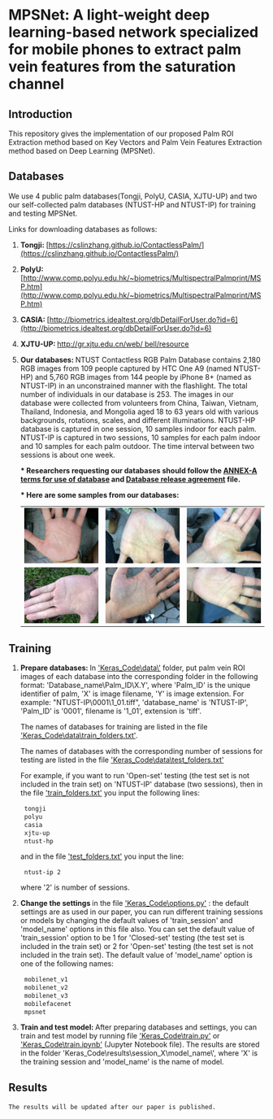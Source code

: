 # MPSNet: A light-weight deep learning-based network specialized for mobile phones to extract palm vein features from the saturation channel

## Introduction
This repository gives the implementation of our proposed Palm ROI Extraction method based on Key Vectors and Palm Vein Features Extraction method based on Deep Learning (MPSNet).
## Databases
We use 4 public palm databases(Tongji, PolyU, CASIA, XJTU-UP) and two our self-collected palm databases (NTUST-HP and NTUST-IP) for training and testing MPSNet.

Links for downloading databases as follows:

1. <strong>Tongji: </strong>[https://cslinzhang.github.io/ContactlessPalm/](https://cslinzhang.github.io/ContactlessPalm/)

2. <strong>PolyU: </strong>[http://www.comp.polyu.edu.hk/~biometrics/MultispectralPalmprint/MSP.htm](http://www.comp.polyu.edu.hk/~biometrics/MultispectralPalmprint/MSP.htm)

3. <strong>CASIA: </strong>[http://biometrics.idealtest.org/dbDetailForUser.do?id=6](http://biometrics.idealtest.org/dbDetailForUser.do?id=6)

4. <strong>XJTU-UP: </strong>[http://gr.xjtu.edu.cn/web/
bell/resource](http://gr.xjtu.edu.cn/web/bell/resource)

5. <strong>Our databases: </strong>
NTUST Contactless RGB Palm Database contains 2,180 RGB images from 109 people captured by HTC One A9 (named NTUST-HP) and 5,760 RGB images from 144 people by iPhone 8+ (named as NTUST-IP) in an unconstrained manner with the flashlight. The total number of individuals in our database is 253. The images in our database were collected from volunteers from China, Taiwan, Vietnam, Thailand, Indonesia, and Mongolia aged 18 to 63 years old with various backgrounds, rotations, scales, and different illuminations. NTUST-HP database is captured in one session, 10 samples indoor for each palm. NTUST-IP is captured in two sessions, 10 samples for each palm indoor and 10 samples for each palm outdoor. The time interval between two sessions is about one week.

    <strong>* Researchers requesting our databases should follow the [ANNEX-A terms for use of database](https://github.com/trungvdhp/mpsnet/blob/main/ANNEX_A_terms_for_use_of_database.docx) and [Database release agreement](https://github.com/trungvdhp/mpsnet/blob/main/Database_release_agreement.docx) file.</strong>

    <strong>* Here are some samples from our databases:</strong>

    <table>
        <tr>
            <td><img src="./images/ntust_hp_s4.png" alt="1" width = auto height = auto></td>
            <td><img src="./images/ntust_ip_s4.png" alt="2" width = auto height = auto></td>
            <td><img src="./images/ntust_ip_s1.png" alt="3" width = auto height = auto></td>
        </tr>
        <tr>
            <td><img src="./images/ntust_ip_s2.png" alt="1" width = auto height = auto></td>
            <td><img src="./images/ntust_ip_s3.png" alt="2" width = auto height = auto></td>
            <td><img src="./images/ntust_ip_s5.png" alt="3" width = auto height = auto></td>
        </tr>
    </table>

## Training

1. <strong>Prepare databases: </strong>
In ['Keras_Code\data\\'](https://github.com/trungvdhp/mpsnet/blob/main/Keras_Code/data/) folder, put palm vein ROI images of each database into the corresponding folder in the following format: 'Database_name\Palm_ID\X.Y', where 'Palm_ID' is the unique identifier of palm, 'X' is image filename, 'Y' is image extension. For example: "NTUST-IP\0001\1_01.tiff", 'database_name' is 'NTUST-IP', 'Palm_ID' is '0001', filename is '1_01', extension is 'tiff'.

    The names of databases for training are listed in the  file ['Keras_Code\data\train_folders.txt'](https://github.com/trungvdhp/mpsnet/blob/main/Keras_Code\data\train_folders.txt).

    The names of databases with the corresponding number of sessions for testing are listed in the  file ['Keras_Code\data\test_folders.txt'](https://github.com/trungvdhp/mpsnet/blob/main/Keras_Code\data\test_folders.txt)

    For example, if you want to run 'Open-set' testing (the test set is not included in the train set) on 'NTUST-IP' database (two sessions), then in the file ['train_folders.txt'](https://github.com/trungvdhp/mpsnet/blob/main/Keras_Code\data\train_folders.txt) you input the following lines:
        
        tongji
        polyu
        casia
        xjtu-up
        ntust-hp
    
    and in the file ['test_folders.txt'](https://github.com/trungvdhp/mpsnet/blob/main/Keras_Code\data\test_folders.txt) you input the line:

        ntust-ip 2
    
    where '2' is number of sessions.

2. <strong>Change the settings </strong>
in the file ['Keras_Code\options.py'](https://github.com/trungvdhp/mpsnet/blob/main/Keras_Code/option.py) : the default settings are as used in our paper, you can run different training sessions or models by changing the default values of 'train_session' and 'model_name' options in this file also. You can set the default value of 'train_session' option to be 1 for 'Closed-set' testing (the test set is included in the train set) or 2 for 'Open-set' testing (the test set is not included in the train set). The default value of 'model_name' option is one of the following names:
    
        mobilenet_v1
        mobilenet_v2
        mobilenet_v3
        mobilefacenet
        mpsnet
3. <strong>Train and test model: </strong>
After preparing databases and settings, you can train and test model by running file ['Keras_Code\train.py'](https://github.com/trungvdhp/mpsnet/blob/main/Keras_Code/train.py) or ['Keras_Code\train.ipynb'](https://github.com/trungvdhp/mpsnet/blob/main/Keras_Code/train.ipynb) (Jupyter Notebook file). The results are stored in the folder 'Keras_Code\results\session_X\model_name\\', where 'X' is the training session and 'model_name' is the name of model.

## Results
    The results will be updated after our paper is published.